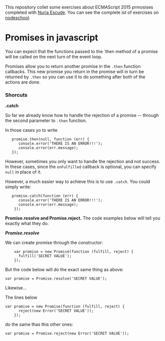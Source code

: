 

This repository collet some exercises about ECMAScript 2015 prmosises completed with [Nuria Escude](https://github.com/nuriaescude). You can see the complete ist of exercises on [nodeschool](https://github.com/stevekane/promise-it-wont-hurt).


# Promises in javascript

You can expect that the functions passed to the `then method of a
promise will be called on the next turn of the event loop.

Promises allow you to return another promise in the `.then` function callbacks. This new promise you return in the promise will in turn be returned by `.then` so you can use it to do something after both of the actions are done.

### Shorcuts

**.catch**

So far we already know how to handle the rejection of a promise -- through the second parameter to `.then` function. 

In those cases yo to write

```
   promise.then(null, function (err) {
      console.error('THERE IS AN ERROR!!!');
      console.error(err.message);
   });
```

However, sometimes you only want to handle the rejection and not success. In these cases, since the `onFulfilled` callback is optional, you can specify `null` in place of it. 

However, a much easier way to achieve this is to use `.catch`. You could simply write:

```
   promise.catch(function (err) {
      console.error('THERE IS AN ERROR!!!');
      console.error(err.message);
    });
```


**Promise.resolve and Promise.reject.**
The code examples below will tell you exactly what they do.

***Promise.resolve***

We can create promise through the constructor:
    
```
    var promise = new Promise(function (fulfill, reject) {
      fulfill('SECRET VALUE');
    });
```


But the code below will do the exact same thing as above:
    
```
var promise = Promise.resolve('SECRET VALUE');
```

Likewise...

The lines below

```
var promise = new Promise(function (fulfill, reject) {
      reject(new Error('SECRET VALUE'));
    });
```

do the same thas this other ones:

```
var promise = Promise.reject(new Error('SECRET VALUE'));
```




